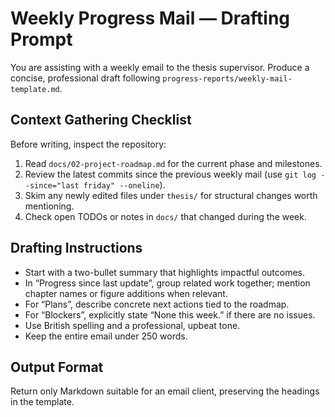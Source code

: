 # Weekly Progress Mail — Drafting Prompt

You are assisting with a weekly email to the thesis supervisor. Produce a concise, professional
draft following `progress-reports/weekly-mail-template.md`.

## Context Gathering Checklist

Before writing, inspect the repository:

1. Read `docs/02-project-roadmap.md` for the current phase and milestones.
1. Review the latest commits since the previous weekly mail (use
   `git log --since="last friday" --oneline`).
1. Skim any newly edited files under `thesis/` for structural changes worth mentioning.
1. Check open TODOs or notes in `docs/` that changed during the week.

## Drafting Instructions

- Start with a two-bullet summary that highlights impactful outcomes.
- In “Progress since last update”, group related work together; mention chapter names or figure
  additions when relevant.
- For “Plans”, describe concrete next actions tied to the roadmap.
- For “Blockers”, explicitly state “None this week.” if there are no issues.
- Use British spelling and a professional, upbeat tone.
- Keep the entire email under 250 words.

## Output Format

Return only Markdown suitable for an email client, preserving the headings in the template.
